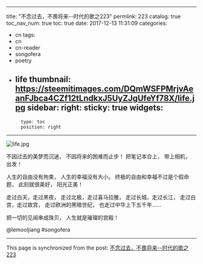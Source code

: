 
---
title: "不念过去，不畏将来--时代的歌之223"
permlink: 223
catalog: true
toc_nav_num: true
toc: true
date: 2017-12-13 11:31:09
categories:
- cn
tags:
- cn
- cn-reader
- songofera
- poetry
- life
thumbnail: https://steemitimages.com/DQmWSFPMrjvAeanFJbca4CZf12tLndkxJ5UyZJgUfeYf78X/life.jpg
sidebar:
    right:
        sticky: true
widgets:
    -
        type: toc
        position: right
---


![life.jpg](https://steemitimages.com/DQmWSFPMrjvAeanFJbca4CZf12tLndkxJ5UyZJgUfeYf78X/life.jpg)


不因过去的美梦而沉迷，
不因将来的困难而止步！
把笔记本合上，
带上相机，
出发！

人生的自由没有拘束，
人生的幸福没有大小。
终极的自由和幸福不过是个假命题，
此刻就很美好，
阳光正美！

走过白天，走过黑夜，
走过北极，走过喜马拉雅，
走过长城，走过长江，
走过白宫，走过故宫，
走过欧洲的黑暗世纪，
也走过中华上下五千年……

把一切的见闻串成珠贝，
人生就是璀璨的宫殿！

@lemooljiang #songofera

- - -

This page is synchronized from the post: [不念过去，不畏将来--时代的歌之223](https://steemit.com/@lemooljiang/223)
